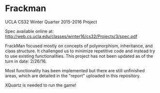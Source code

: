 # Frackman
UCLA CS32 Winter Quarter 2015-2016 Project 

Spec available online at: http://web.cs.ucla.edu/classes/winter16/cs32/Projects/3/spec.pdf

FrackMan focused mostly on concepts of polymorphism, inheritance, and class structure. 
It challenged us to minimize repetitive code and instead try to use existing functionalities.
This project has not been updated as of the turn in date: 2/26/16.

Most functionality has been implemented but there are still unfinished areas, which are detailed in the "report" uploaded in this repository. 

XQuartz is needed to run the game!

